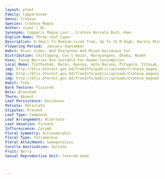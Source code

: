 ```yaml
---
layout: plant
Family: Capparaceae
Genus: Crateva
Species: Crateva Magna
Author: (Lour.) DC.
Synonyms: Capparis Magna Lour., Crateva Nurvala Buch.-Ham.
English Name: Three-leaf Caper
Description: A Small To Medium-sized Tree, Up To 15 M High, Rarely Shrub, Branchlets Lenticellate, Greyish-brown, Smooth Or Verrucose, Petioles 5-12 Cm Long With Glands At The Apex, Leaflets 8-25 Ã— 1.5-6.0 Cm, Glossy, Central Leaflet Elliptic-lanceolate Or Oblanceolate, Laterals Ovate-elliptic Or Rhomboidal, Base Acute To Cuneate, Apex Gradually Acuminate With Acute Tip, Up To 2.5 Cm Long, Nerves 9-20 Pairs, Prominent Beneath, Usually Reddish Or Brown When Dry, Reticulations Conspicuous, Petiolules 3-7 Mm Long. Corymbs Terminal, Many-flowered, Rachis 10-15 Cm Long. Flowers Creamy, Polygamous, Faintly Fragnant, 3-4 Cm Across, Pedicels 3-7 Cm Long. Sepals 2.0-3.5 Ã— 1.5-2.0 Mm, Oblong To Ovate-oblong, Acute. Petals White, Turning Yellow, Suborbicular Or Elliptic, 2-3 Ã— 1-2 Cm, Claw 0.5-1.0 Cm Long. Stamens More Than 20, Purple, Filaments 3.5-6.0 Cm Long. Gynophore 3.5-7.0 Cm Long. Ovary 4-5 Ã— 1.0-2.5 Mm, Oblong-ellipsoid, Often Abortive. Fruit A Berry, 2-6 Ã— 1.5-5.0 Cm, Oblong-ellipsoid Or Oblong-ovate, Pericarp Woody, Yellowish-grey, With A Powdery Crest, Stipes 8-13 Cm Long, 3-5 Cm Thick. Seeds 6-12 Ã— 5-9 Mm, Dark Brown, Dorsally Crested, Tubercled, Embedded In Creamy Pulp.
Flowering Period:  January-September
Habit: River Sides, And Evergreen And Mixed Deciduous For
Distribution: Chittagong, Cox's Bazar, Narayanganj, Dhaka, Noakh
Uses: Young Berries Are Suitable For Human Consumption.
Local Name: Tikthashak, Barun, Bannya, Gota Baruna, Pitagola, Titasak, Ladung, Kaingtha, Jong Sia, 
img: http://bfis.bforest.gov.bd/TreeInfo/public/uploads/Crateva_magna.jpg
img: http://bfis.bforest.gov.bd/TreeInfo/public/uploads/Crateva_magna1.jpg
img: http://bfis.bforest.gov.bd/TreeInfo/public/uploads/Crateva_magna2.jpg
Habit: Tree
Bark Texture: Fissured
Bole: Branched
Thorn: Absent
Leaf Persistence: Deciduous
Petiole: Petiolate
Stipules: Present
Leaf Type: Compound
Leaf Arrangement: Alternate
Leaf Venation: Pinnate
Inflorescence: Corymb
Floral Symmetry: Actinomorphic
Floral Type: Tetramerous
Floral Attachment: Gamopetalous
Corolla Aestivation: Valvate
Fruit: Berry
Sexual Reproductive Unit: Covered Seed



---
```


